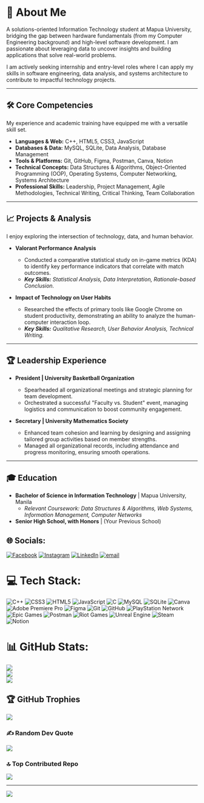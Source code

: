 # 🚀 About Me

A solutions-oriented Information Technology student at Mapua University, bridging the gap between hardware fundamentals (from my Computer Engineering background) and high-level software development. I am passionate about leveraging data to uncover insights and building applications that solve real-world problems.

I am actively seeking internship and entry-level roles where I can apply my skills in software engineering, data analysis, and systems architecture to contribute to impactful technology projects.

---

## 🛠️ Core Competencies

My experience and academic training have equipped me with a versatile skill set.

* **Languages & Web:** C++, HTML5, CSS3, JavaScript
* **Databases & Data:** MySQL, SQLite, Data Analysis, Database Management
* **Tools & Platforms:** Git, GitHub, Figma, Postman, Canva, Notion
* **Technical Concepts:** Data Structures & Algorithms, Object-Oriented Programming (OOP), Operating Systems, Computer Networking, Systems Architecture
* **Professional Skills:** Leadership, Project Management, Agile Methodologies, Technical Writing, Critical Thinking, Team Collaboration

---

## 📈 Projects & Analysis

I enjoy exploring the intersection of technology, data, and human behavior.

* **Valorant Performance Analysis**
    * Conducted a comparative statistical study on in-game metrics (KDA) to identify key performance indicators that correlate with match outcomes.
    * ***Key Skills:*** *Statistical Analysis, Data Interpretation, Rationale-based Conclusion.*

* **Impact of Technology on User Habits**
    * Researched the effects of primary tools like Google Chrome on student productivity, demonstrating an ability to analyze the human-computer interaction loop.
    * ***Key Skills:*** *Qualitative Research, User Behavior Analysis, Technical Writing.*

---

## 🏆 Leadership Experience

* **President | University Basketball Organization**
    * Spearheaded all organizational meetings and strategic planning for team development.
    * Orchestrated a successful "Faculty vs. Student" event, managing logistics and communication to boost community engagement.

* **Secretary | University Mathematics Society**
    * Enhanced team cohesion and learning by designing and assigning tailored group activities based on member strengths.
    * Managed all organizational records, including attendance and progress monitoring, ensuring smooth operations.

---

## 🎓 Education

* **Bachelor of Science in Information Technology** | Mapua University, Manila
    * *Relevant Coursework: Data Structures & Algorithms, Web Systems, Information Management, Computer Networks*
* **Senior High School, with Honors** | (Your Previous School)

## 🌐 Socials:
[![Facebook](https://img.shields.io/badge/Facebook-%231877F2.svg?logo=Facebook&logoColor=white)](https://facebook.com/Andrew%20Cadag) [![Instagram](https://img.shields.io/badge/Instagram-%23E4405F.svg?logo=Instagram&logoColor=white)](https://instagram.com/adiidrew) [![LinkedIn](https://img.shields.io/badge/LinkedIn-%230077B5.svg?logo=linkedin&logoColor=white)](https://linkedin.com/in/Andrew%20Cadag) [![email](https://img.shields.io/badge/Email-D14836?logo=gmail&logoColor=white)](mailto:andrewcadag2004@gmail.com) 

# 💻 Tech Stack:
![C++](https://img.shields.io/badge/c++-%2300599C.svg?style=for-the-badge&logo=c%2B%2B&logoColor=white) ![CSS3](https://img.shields.io/badge/css3-%231572B6.svg?style=for-the-badge&logo=css3&logoColor=white) ![HTML5](https://img.shields.io/badge/html5-%23E34F26.svg?style=for-the-badge&logo=html5&logoColor=white) ![JavaScript](https://img.shields.io/badge/javascript-%23323330.svg?style=for-the-badge&logo=javascript&logoColor=%23F7DF1E) ![C](https://img.shields.io/badge/c-%2300599C.svg?style=for-the-badge&logo=c&logoColor=white) ![MySQL](https://img.shields.io/badge/mysql-4479A1.svg?style=for-the-badge&logo=mysql&logoColor=white) ![SQLite](https://img.shields.io/badge/sqlite-%2307405e.svg?style=for-the-badge&logo=sqlite&logoColor=white) ![Canva](https://img.shields.io/badge/Canva-%2300C4CC.svg?style=for-the-badge&logo=Canva&logoColor=white) ![Adobe Premiere Pro](https://img.shields.io/badge/Adobe%20Premiere%20Pro-9999FF.svg?style=for-the-badge&logo=Adobe%20Premiere%20Pro&logoColor=white) ![Figma](https://img.shields.io/badge/figma-%23F24E1E.svg?style=for-the-badge&logo=figma&logoColor=white) ![Git](https://img.shields.io/badge/git-%23F05033.svg?style=for-the-badge&logo=git&logoColor=white) ![GitHub](https://img.shields.io/badge/github-%23121011.svg?style=for-the-badge&logo=github&logoColor=white) ![PlayStation Network](https://img.shields.io/badge/PSN-%230070D1.svg?style=for-the-badge&logo=Playstation&logoColor=white) ![Epic Games](https://img.shields.io/badge/epicgames-%23313131.svg?style=for-the-badge&logo=epicgames&logoColor=white) ![Postman](https://img.shields.io/badge/Postman-FF6C37?style=for-the-badge&logo=postman&logoColor=white) ![Riot Games](https://img.shields.io/badge/riotgames-D32936.svg?style=for-the-badge&logo=riotgames&logoColor=white) ![Unreal Engine](https://img.shields.io/badge/unrealengine-%23313131.svg?style=for-the-badge&logo=unrealengine&logoColor=white) ![Steam](https://img.shields.io/badge/steam-%23000000.svg?style=for-the-badge&logo=steam&logoColor=white) ![Notion](https://img.shields.io/badge/Notion-%23000000.svg?style=for-the-badge&logo=notion&logoColor=white)

# 📊 GitHub Stats:
![](https://github-readme-stats.vercel.app/api?username=Andrew-Cadag&theme=tokyonight&hide_border=true&include_all_commits=true&count_private=false)<br/>
![](https://nirzak-streak-stats.vercel.app/?user=Andrew-Cadag&theme=tokyonight&hide_border=true)<br/>
![](https://github-readme-stats.vercel.app/api/top-langs/?username=Andrew-Cadag&theme=tokyonight&hide_border=true&include_all_commits=true&count_private=false&layout=compact)

## 🏆 GitHub Trophies
![](https://github-profile-trophy.vercel.app/?username=Andrew-Cadag&theme=tokyonight&no-frame=false&no-bg=false&margin-w=4)

### ✍️ Random Dev Quote
![](https://quotes-github-readme.vercel.app/api?type=horizontal&theme=tokyonight)

### 🔝 Top Contributed Repo
![](https://github-contributor-stats.vercel.app/api?username=Andrew-Cadag&limit=5&theme=tokyonight&combine_all_yearly_contributions=true)

---
[![](https://visitcount.itsvg.in/api?id=Andrew-Cadag&icon=2&color=1)](https://visitcount.itsvg.in)
